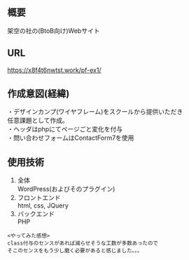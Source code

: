 ## 概要  
架空の社の(BtoB向け)Webサイト  
  
## URL  
https://x8f4t6nwtst.work/pf-ex1/  
  
  
## 作成意図(経緯)  
・デザインカンプ(ワイヤフレーム)をスクールから提供いただき  
任意課題として作成。  
・ヘッダはphpにてページごと変化を付与  
・問い合わせフォームはContactForm7を使用  
  
## 使用技術  
1) 全体  
    WordPress(およびそのプラグイン)  
2) フロントエンド  
    html, css, JQuery    
3) バックエンド  
    PHP  
  

```  
<やってみた感想>  
class付与のセンスがあれば減らせそうな工数が多数あったので  
そこのセンスをもう少し磨く必要があると感じました。。。  

 
 
